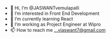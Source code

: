 - 👋 Hi, I’m @JASWANTvemulapalli
- 👀 I’m interested in Front End Development
- 🌱 I’m currently learning React
- 💞️ I’m working as Project Engineer at Wipro
- 📫 How to reach me ...vjaswant7@gmail.com

<!---
JASWANTvemulapalli/JASWANTvemulapalli is a ✨ special ✨ repository because its `README.md` (this file) appears on your GitHub profile.
You can click the Preview link to take a look at your changes.
--->
